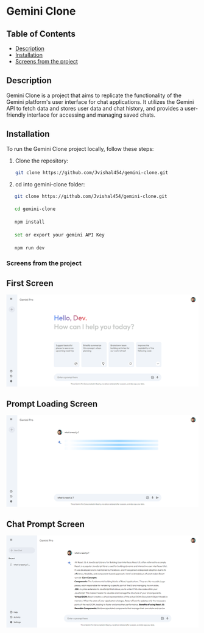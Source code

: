 
# Gemini Clone

## Table of Contents

- [Description](#description)
- [Installation](#installation)
- [Screens from the project](#screens-from-the-project)

## Description
Gemini Clone is a project that aims to replicate the functionality of the Gemini platform's user interface for chat applications. It utilizes the Gemini API to fetch data and stores user data and chat history, and provides a user-friendly interface for accessing and managing saved chats.

## Installation
To run the Gemini Clone project locally, follow these steps:

1. Clone the repository:
   ```bash
   git clone https://github.com/Jvishal454/gemini-clone.git 

2. cd into gemini-clone folder:
```bash
   git clone https://github.com/Jvishal454/gemini-clone.git

   cd gemini-clone

   npm install 

   set or export your gemini API Key

   npm run dev
```

### Screens from the project

## First Screen

![first screen](screens/gemini-clone.PNG)

## Prompt Loading Screen

![prompt loading screen](screens/gemini-clone-loading.PNG)


## Chat Prompt Screen

![chat prommpt screen](screens/gemini-clone-prompt.PNG)